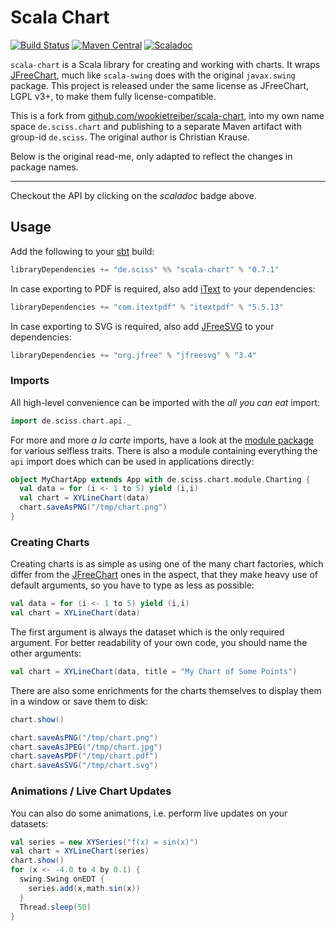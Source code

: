 # Scala Chart

[![Build Status](https://travis-ci.org/Sciss/scala-chart.svg?branch=master)](https://travis-ci.org/Sciss/scala-chart)
[![Maven Central](https://maven-badges.herokuapp.com/maven-central/de.sciss/scala-chart_2.11/badge.svg)](https://maven-badges.herokuapp.com/maven-central/de.sciss/scala-chart_2.11)
[![Scaladoc](http://javadoc-badge.appspot.com/de.sciss/scala-chart_2.11.svg?label=scaladoc)](http://javadoc-badge.appspot.com/de.sciss/scala-chart_2.11)

`scala-chart` is a Scala library for creating and working with charts. It wraps [JFreeChart][], much
like `scala-swing` does with the original `javax.swing` package. This project is released under the
same license as JFreeChart, LGPL v3+, to make them fully license-compatible.

This is a fork from [github.com/wookietreiber/scala-chart](https://github.com/wookietreiber/scala-chart), into
my own name space `de.sciss.chart` and publishing to a separate Maven artifact with group-id `de.sciss`.
The original author is Christian Krause.

Below is the original read-me, only adapted to reflect the changes in package names.

----------

Checkout the API by clicking
on the *scaladoc* badge above.

Usage
-----

Add the following to your [sbt][] build:

```scala
libraryDependencies += "de.sciss" %% "scala-chart" % "0.7.1"
```

In case exporting to PDF is required, also add [iText][] to your dependencies:

```scala
libraryDependencies += "com.itextpdf" % "itextpdf" % "5.5.13"
```

In case exporting to SVG is required, also add [JFreeSVG][] to your dependencies:

```scala
libraryDependencies += "org.jfree" % "jfreesvg" % "3.4"
```

### Imports

All high-level convenience can be imported with the *all you can eat* import:

```scala
import de.sciss.chart.api._
```

For more and more *a la carte* imports, have a look at the [module package][modules] for various
selfless traits. There is also a module containing everything the `api` import does which can be
used in applications directly:

```scala
object MyChartApp extends App with de.sciss.chart.module.Charting {
  val data = for (i <- 1 to 5) yield (i,i)
  val chart = XYLineChart(data)
  chart.saveAsPNG("/tmp/chart.png")
}
```

### Creating Charts

Creating charts is as simple as using one of the many chart factories, which differ from the
[JFreeChart][] ones in the aspect, that they make heavy use of default arguments, so you have to
type as less as possible:

```scala
val data = for (i <- 1 to 5) yield (i,i)
val chart = XYLineChart(data)
```

The first argument is always the dataset which is the only required argument. For better readability
of your own code, you should name the other arguments:

```scala
val chart = XYLineChart(data, title = "My Chart of Some Points")
```

There are also some enrichments for the charts themselves to display them in a window or save them
to disk:

```scala
chart.show()
```

```scala
chart.saveAsPNG("/tmp/chart.png")
chart.saveAsJPEG("/tmp/chart.jpg")
chart.saveAsPDF("/tmp/chart.pdf")
chart.saveAsSVG("/tmp/chart.svg")
```

### Animations / Live Chart Updates

You can also do some animations, i.e. perform live updates on your datasets:

```scala
val series = new XYSeries("f(x) = sin(x)")
val chart = XYLineChart(series)
chart.show()
for (x <- -4.0 to 4 by 0.1) {
  swing.Swing onEDT {
    series.add(x,math.sin(x))
  }
  Thread.sleep(50)
}
```


[JFreeChart]: http://jfree.org/jfreechart/
[JFreeSVG]: http://www.jfree.org/jfreesvg/
[sbt]: http://www.scala-sbt.org/
[maven]: http://maven.apache.org/
[modules]: http://wookietreiber.github.io/scala-chart/latest/api/index.html#de.sciss.chart.module.package
[iText]: http://itextpdf.com/
